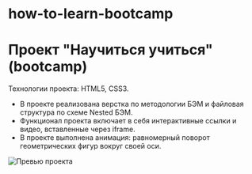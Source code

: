 # how-to-learn-bootcamp
# Проект "Научиться учиться" (bootcamp)

Технологии проекта: HTML5, CSS3.  

* В проекте реализована верстка по методологии БЭМ и файловая структура по схеме Nested БЭМ.
* Функционал проекта включает в себя интерактивные ссылки и видео, вставленные через iframe.
* В проекте выполнена анимация: равномерный поворот геометрических фигур вокруг своей оси. 

![Превью проекта](<img width="1512" alt="Screenshot 2023-10-27 at 00 56 28" src="https://github.com/Alinabrbr/how-to-learn-bootcamp/assets/79084201/6fa2cc58-d26c-4746-b9bb-12988bbec82c">)
